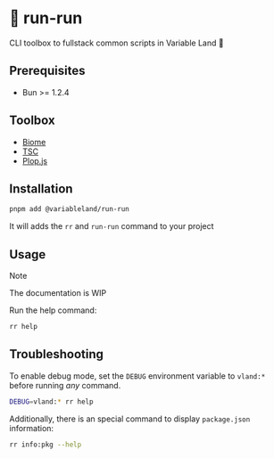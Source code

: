 # 🦊 run-run

CLI toolbox to fullstack common scripts in Variable Land 👊

## Prerequisites

- Bun >= 1.2.4

## Toolbox

- [Biome](https://biomejs.dev)
- [TSC](https://www.typescriptlang.org)
- [Plop.js](https://plopjs.com)

## Installation

```sh
pnpm add @variableland/run-run
```

It will adds the `rr` and `run-run` command to your project

## Usage

> [!NOTE]
> The documentation is WIP

Run the help command:

```sh
rr help
```

## Troubleshooting

To enable debug mode, set the `DEBUG` environment variable to `vland:*` before running *any* command.

```sh
DEBUG=vland:* rr help
```

Additionally, there is an special command to display `package.json` information:

```sh
rr info:pkg --help
```
